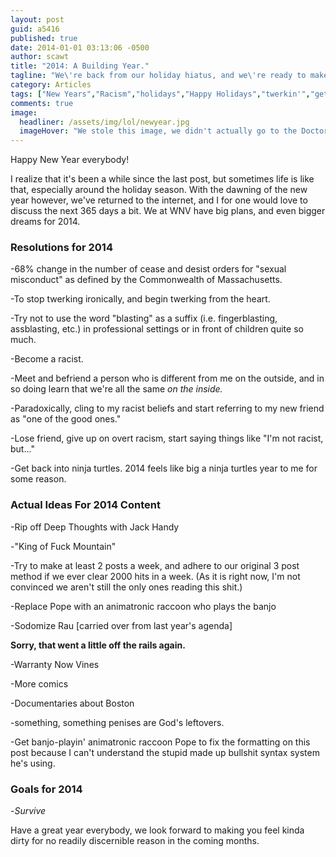 ```yaml
---
layout: post
guid: a5416
published: true
date: 2014-01-01 03:13:06 -0500
author: scawt
title: "2014: A Building Year."
tagline: "We\'re back from our holiday hiatus, and we\'re ready to make 2014 every bit as uncomfortable as we made that last section of 2013!"
category: Articles
tags: ["New Years","Racism","holidays","Happy Holidays","twerkin'","gettin' it","blasting"]
comments: true 
image:
  headliner: /assets/img/lol/newyear.jpg
  imageHover: "We stole this image, we didn't actually go to the Doctor Who ferris wheel."
---
```


Happy New Year everybody!

I realize that it's been a while since the last post, but sometimes life is like that, especially around the holiday season. With the dawning of the new year however, we've returned to the internet, and I for one would love to discuss the next 365 days a bit. We at WNV have big plans, and even bigger dreams for 2014.

### Resolutions for 2014

\-68% change in the number of cease and desist orders for "sexual misconduct" as defined by the Commonwealth of Massachusetts.

\-To stop twerking ironically, and begin twerking from the heart.

\-Try not to use the word "blasting" as a suffix (i.e. fingerblasting, assblasting, etc.) in professional settings or in front of children quite so much.

\-Become a racist.

\-Meet and befriend a person who is different from me on the outside, and in so doing learn that we're all the same _on the inside._

\-Paradoxically, cling to my racist beliefs and start referring to my new friend as "one of the good ones."

\-Lose friend, give up on overt racism, start saying things like "I'm not racist, but..."

\-Get back into ninja turtles. 2014 feels like big a ninja turtles year to me for some reason.

### Actual Ideas For 2014 Content

\-Rip off Deep Thoughts with Jack Handy

\-"King of Fuck Mountain"

\-Try to make at least 2 posts a week, and adhere to our original 3 post method if we ever clear 2000 hits in a week. (As it is right now, I'm not convinced we aren't still the only ones reading this shit.)

\-Replace Pope with an animatronic raccoon who plays the banjo

\-Sodomize Rau \[carried over from last year's agenda\]

**Sorry, that went a little off the rails again.**

\-Warranty Now Vines

\-More comics

\-Documentaries about Boston

\-something, something penises are God's leftovers.

\-Get banjo-playin' animatronic raccoon Pope to fix the formatting on this post because I can't understand the stupid made up bullshit syntax system he's using.

### Goals for 2014

\-_Survive_

Have a great year everybody, we look forward to making you feel kinda dirty for no readily discernible reason in the coming months.